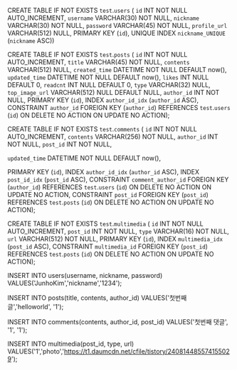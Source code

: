 CREATE TABLE IF NOT EXISTS `test`.`users` (
  `id` INT NOT NULL AUTO_INCREMENT,
  `username` VARCHAR(30) NOT NULL,
  `nickname` VARCHAR(30) NOT NULL,
  `password` VARCHAR(45) NOT NULL,
  `profile_url` VARCHAR(512) NULL,
  PRIMARY KEY (`id`),
  UNIQUE INDEX `nickname_UNIQUE` (`nickname` ASC))

CREATE TABLE IF NOT EXISTS `test`.`posts` (
  `id` INT NOT NULL AUTO_INCREMENT,
  `title` VARCHAR(45) NOT NULL,
  `contents` VARCHAR(512) NULL,
  `created_time` DATETIME NOT NULL DEFAULT now(),
  `updated_time` DATETIME NOT NULL DEFAULT now(),
  `likes` INT NULL DEFAULT 0,
  `readcnt` INT NULL DEFAULT 0,
  `type` VARCHAR(32) NULL,
  `top_image_url` VARCHAR(512) NULL DEFAULT NULL,
  `author_id` INT NOT NULL,
  PRIMARY KEY (`id`),
  INDEX `author_id_idx` (`author_id` ASC),
  CONSTRAINT `author_id`
    FOREIGN KEY (`author_id`)
    REFERENCES `test`.`users` (`id`)
    ON DELETE NO ACTION
    ON UPDATE NO ACTION);

CREATE TABLE IF NOT EXISTS `test`.`comments` (
  `id` INT NOT NULL AUTO_INCREMENT,
  `contents` VARCHAR(256) NOT NULL,
  `author_id` INT NOT NULL,
  `post_id` INT NOT NULL,

`updated_time` DATETIME NOT NULL DEFAULT now(),

  PRIMARY KEY (`id`),
  INDEX `author_id_idx` (`author_id` ASC),
  INDEX `post_id_idx` (`post_id` ASC),
  CONSTRAINT `comment_author_id`
    FOREIGN KEY (`author_id`)
    REFERENCES `test`.`users` (`id`)
    ON DELETE NO ACTION
    ON UPDATE NO ACTION,
  CONSTRAINT `post_id`
    FOREIGN KEY (`post_id`)
    REFERENCES `test`.`posts` (`id`)
    ON DELETE NO ACTION
    ON UPDATE NO ACTION);

CREATE TABLE IF NOT EXISTS `test`.`multimedia` (
  `id` INT NOT NULL AUTO_INCREMENT,
  `post_id` INT NOT NULL,
  `type` VARCHAR(16) NOT NULL,
  `url` VARCHAR(512) NOT NULL,
  PRIMARY KEY (`id`),
  INDEX `multimedia_idx` (`post_id` ASC),
  CONSTRAINT `multimedia_id`
    FOREIGN KEY (`post_id`)
    REFERENCES `test`.`posts` (`id`)
    ON DELETE NO ACTION
    ON UPDATE NO ACTION);



INSERT INTO users(username, nickname, password) VALUES('JunhoKim','nickname','1234');

INSERT INTO posts(title, contents, author_id) VALUES('첫번째 글','helloworld', '1');

INSERT INTO comments(contents, author_id, post_id) VALUES('첫번째 댓글', '1', '1');

INSERT INTO multimedia(post_id, type, url) VALUES('1','photo','https://t1.daumcdn.net/cfile/tistory/240814485574155029');